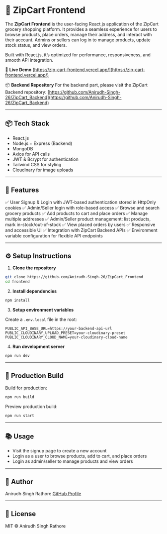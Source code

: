 # 🎨 ZipCart Frontend

The **ZipCart Frontend** is the user-facing React.js application of the ZipCart grocery shopping platform. It provides a seamless experience for users to browse products, place orders, manage their address, and interact with their account. Admins or sellers can log in to manage products, update stock status, and view orders.

Built with React.js, it’s optimized for performance, responsiveness, and smooth API integration.

🔗 **Live Demo**
[https://zip-cart-frontend.vercel.app/](https://zip-cart-frontend.vercel.app/)

📦 **Backend Repository**
For the backend part, please visit the ZipCart Backend repository: [https://github.com/Anirudh-Singh-26/ZipCart_Backend](https://github.com/Anirudh-Singh-26/ZipCart_Backend)

---

## 📦 Tech Stack

* React.js
* Node.js + Express (Backend)
* MongoDB
* Axios for API calls
* JWT & Bcrypt for authentication
* Tailwind CSS for styling
* Cloudinary for image uploads

---

## 🌟 Features

✅ User Signup & Login with JWT-based authentication stored in HttpOnly cookies
✅ Admin/Seller login with role-based access
✅ Browse and search grocery products
✅ Add products to cart and place orders
✅ Manage multiple addresses
✅ Admin/Seller product management: list products, mark in-stock/out-of-stock
✅ View placed orders by users
✅ Responsive and accessible UI
✅ Integration with ZipCart Backend APIs
✅ Environment variable configuration for flexible API endpoints

---

## ⚙️ Setup Instructions

1. **Clone the repository**

```bash
git clone https://github.com/Anirudh-Singh-26/ZipCart_Frontend
cd frontend
```

2. **Install dependencies**

```bash
npm install
```

3. **Setup environment variables**

Create a `.env.local` file in the root:

```env
PUBLIC_API_BASE_URL=https://your-backend-api-url
PUBLIC_CLOUDINARY_UPLOAD_PRESET=your-cloudinary-preset
PUBLIC_CLOUDINARY_CLOUD_NAME=your-cloudinary-cloud-name
```

4. **Run development server**

```bash
npm run dev
```

---

## 🚀 Production Build

Build for production:

```bash
npm run build
```

Preview production build:

```bash
npm run start
```

---

## 📚 Usage

* Visit the signup page to create a new account
* Login as a user to browse products, add to cart, and place orders
* Login as admin/seller to manage products and view orders

---

## 👤 Author

Anirudh Singh Rathore
[GitHub Profile](https://github.com/Anirudh-Singh-26)

---

## 📄 License

MIT © Anirudh Singh Rathore

